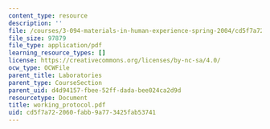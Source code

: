 ```yaml
---
content_type: resource
description: ''
file: /courses/3-094-materials-in-human-experience-spring-2004/cd5f7a722060fabb9a773425fab53741_working_protocol.pdf
file_size: 97879
file_type: application/pdf
learning_resource_types: []
license: https://creativecommons.org/licenses/by-nc-sa/4.0/
ocw_type: OCWFile
parent_title: Laboratories
parent_type: CourseSection
parent_uid: d4d94157-fbee-52ff-dada-bee024ca2d9d
resourcetype: Document
title: working_protocol.pdf
uid: cd5f7a72-2060-fabb-9a77-3425fab53741
---
```

